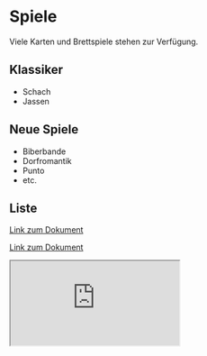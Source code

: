 # Spiele

Viele Karten und Brettspiele stehen zur Verfügung.

## Klassiker
* Schach
* Jassen


## Neue Spiele
* Biberbande
* Dorfromantik
* Punto
* etc.


## Liste

[Link zum Dokument](https://docs.google.com/spreadsheets/d/e/2PACX-1vRbiSS5_qKr0ftqXEtwVTJhR_NzsMFCm-EJaSfcbsUZPtBqfNP6PF4je2sahOWVBh7adRbTwzbn7lrj/pubhtml)

[Link zum Dokument](https://docs.google.com/spreadsheets/d/1BVgXfzpYZIC19ObN3e2_Jt_gcD0mgFAairXujbbKtck/edit?usp=sharing)

<div class="iframe-container">
    <iframe src="https://docs.google.com/spreadsheets/d/e/2PACX-1vRbiSS5_qKr0ftqXEtwVTJhR_NzsMFCm-EJaSfcbsUZPtBqfNP6PF4je2sahOWVBh7adRbTwzbn7lrj/pubhtml?widget=true&amp;headers=false" allowfullscreen></iframe>
</div>

